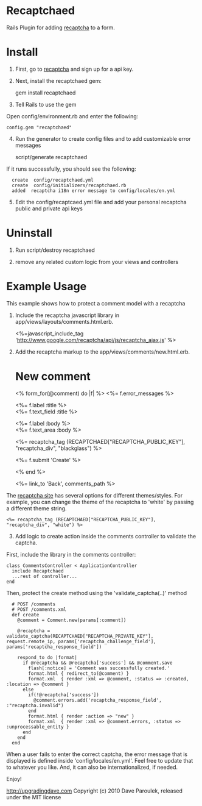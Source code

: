 Recaptchaed
==========

Rails Plugin for adding [recaptcha](http://www.google.com/recaptcha) to a form. 

Install
==========

1. First, go to [recaptcha](http://www.google.com/recaptcha) and sign up for a api key.

2. Next, install the recaptchaed gem: 

    gem install recaptchaed

3. Tell Rails to use the gem

Open config/environment.rb and enter the following: 

    config.gem "recaptchaed"

4. Run the generator to create config files and to add customizable error messages

    script/generate recaptchaed

If it runs successfully, you should see the following: 

      create  config/recaptchaed.yml
      create  config/initializers/recaptchaed.rb
      added  recaptcha i18n error message to config/locales/en.yml

5. Edit the config/recaptcaed.yml file and add your personal recaptcha public and private api keys

Uninstall
==========

1. Run script/destroy recaptchaed

2. remove any related custom logic from your views and controllers

Example Usage
=============

This example shows how to protect a comment model with a recaptcha

1. Include the recaptcha javascript library in app/views/layouts/comments.html.erb. 

    <%=javascript_include_tag 'http://www.google.com/recaptcha/api/js/recaptcha_ajax.js' %>

2. Add the recaptcha markup to the app/views/comments/new.html.erb. 

    <h1>New comment</h1>
    
    <% form_for(@comment) do |f| %>
      <%= f.error_messages %>
    
      <p>
        <%= f.label :title %><br />
        <%= f.text_field :title %>
      </p>
      <p>
        <%= f.label :body %><br />
        <%= f.text_area :body %>
      </p>
      <%= recaptcha_tag (RECAPTCHAED["RECAPTCHA_PUBLIC_KEY"], "recaptcha_div", "blackglass") %>
      <p>
        <%= f.submit 'Create' %>
      </p>
    <% end %>
    
    <%= link_to 'Back', comments_path %>

The [recaptcha site](http://code.google.com/apis/recaptcha/docs/customization.html) has several options for different themes/styles. For example, you can change the theme of the recaptcha to 'white' by passing a different theme string.

    <%= recaptcha_tag (RECAPTCHAED["RECAPTCHA_PUBLIC_KEY"], "recaptcha_div", "white") %>

3. Add logic to create action inside the comments controller to validate the captcha. 

First, include the library in the comments controller: 

    class CommentsController < ApplicationController
      include Recaptchaed
      ...rest of controller...
    end

Then, protect the create method using the 'validate_captcha(..)' method

      # POST /comments
      # POST /comments.xml
      def create
        @comment = Comment.new(params[:comment])
    
        @recaptcha = validate_captcha(RECAPTCHAED["RECAPTCHA_PRIVATE_KEY"], request.remote_ip, params['recaptcha_challenge_field'], params['recaptcha_response_field'])
    
        respond_to do |format|
          if @recaptcha && @recaptcha['success'] && @comment.save	
            flash[:notice] = 'Comment was successfully created.'
            format.html { redirect_to(@comment) }
            format.xml  { render :xml => @comment, :status => :created, :location => @comment }
          else
            if(!@recaptcha['success'])
              @comment.errors.add('recaptcha_response_field', :"recaptcha.invalid")
            end
            format.html { render :action => "new" }
            format.xml  { render :xml => @comment.errors, :status => :unprocessable_entity }
          end
        end
      end

When a user fails to enter the correct captcha, the error message that is displayed is defined inside 'config/locales/en.yml'. Feel free to update that to whatever you like. And, it can also be internationalized, if needed. 

Enjoy!

http://upgradingdave.com
Copyright (c) 2010 Dave Paroulek, released under the MIT license
